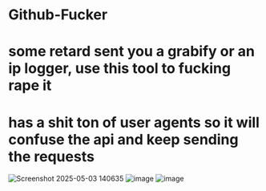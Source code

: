 # Github-Fucker

# some retard sent you a grabify or an ip logger, use this tool to fucking rape it

# has a shit ton of user agents so it will confuse the api and keep sending the requests
![Screenshot 2025-05-03 140635](https://github.com/user-attachments/assets/cb32d6b8-0789-4a2b-b11d-da83686895e7)
![image](https://github.com/user-attachments/assets/697fb40f-61bd-4ddd-83df-23edfb407127)
![image](https://github.com/user-attachments/assets/b0872166-a2a5-4479-8264-9a224364d67d)
